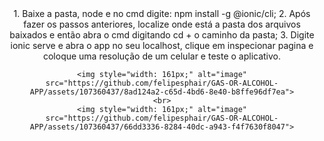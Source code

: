 <div style="text-align: center;">
  1. Baixe a pasta, node e no cmd digite: npm install -g @ionic/cli;
  2. Após fazer os passos anteriores, localize onde está a pasta dos arquivos baixados e então abra o cmd digitando cd + o caminho da pasta;
  3. Digite ionic serve e abra o app no seu localhost, clique em inspecionar pagina e coloque uma resolução de um celular e teste o aplicativo.


    <img style="width: 161px;" alt="image" src="https://github.com/felipesphair/GAS-OR-ALCOHOL-APP/assets/107360437/8ad124a2-c65d-4bd6-8e40-b8ffe96df7ea">
    <br>
    <img style="width: 161px;" alt="image" src="https://github.com/felipesphair/GAS-OR-ALCOHOL-APP/assets/107360437/66dd3336-8284-40dc-a943-f4f7630f8047">
</div>
